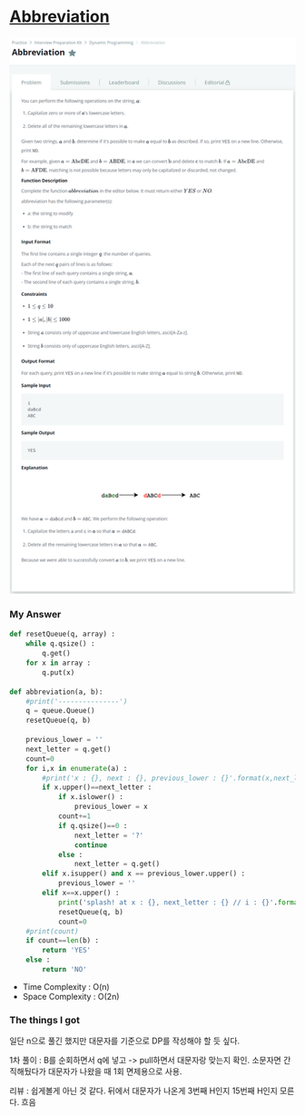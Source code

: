 # [Abbreviation](https://www.hackerrank.com/challenges/abbr/problem)

![image](Problem.png)



### My Answer

```python
def resetQueue(q, array) : 
    while q.qsize() : 
        q.get()
    for x in array :
        q.put(x)

def abbreviation(a, b):
    #print('---------------')
    q = queue.Queue()
    resetQueue(q, b)          
        
    previous_lower = ''
    next_letter = q.get()
    count=0
    for i,x in enumerate(a) : 
        #print('x : {}, next : {}, previous_lower : {}'.format(x,next_letter,previous_lower))
        if x.upper()==next_letter : 
            if x.islower() :
                previous_lower = x
            count+=1
            if q.qsize()==0 : 
                next_letter = '?'
                continue
            else : 
                next_letter = q.get()
        elif x.isupper() and x == previous_lower.upper() : 
            previous_lower = ''
        elif x==x.upper() : 
            print('splash! at x : {}, next_letter : {} // i : {}'.format(x,next_letter,i))
            resetQueue(q, b)
            count=0
    #print(count)
    if count==len(b) : 
        return 'YES'
    else : 
        return 'NO'
```

* Time Complexity : O(n)
* Space Complexity : O(2n)



### The things I got

일단 n으로 풀긴 했지만 대문자를 기준으로 DP를 작성해야 할 듯 싶다.  

1차 풀이 : B를 순회하면서 q에 넣고 -> pull하면서 대문자랑 맞는지 확인. 소문자면 간직해뒀다가 대문자가 나왔을 때 1회 면제용으로 사용.  

리뷰 : 쉽게볼게 아닌 것 같다. 뒤에서 대문자가 나온게 3번째 H인지 15번째 H인지 모른다. 흐음  